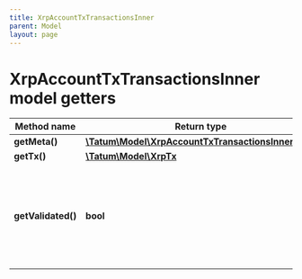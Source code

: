 ```yaml
---
title: XrpAccountTxTransactionsInner
parent: Model
layout: page
---
```


# XrpAccountTxTransactionsInner model getters

Method name | Return type | Description | Notes
------------ | ------------- | ------------- | -------------
**getMeta()** | [**\Tatum\Model\XrpAccountTxTransactionsInnerMeta**](../XrpAccountTxTransactionsInnerMeta) |  | [optional]
**getTx()** | [**\Tatum\Model\XrpTx**](../XrpTx) |  | [optional]
**getValidated()** | **bool** | True if this data is from a validated ledger version; if omitted or set to false, this data is not final. | [optional]

